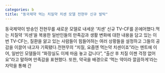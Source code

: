 ```yaml
---
categories: b
title: "동국제약 먹는 치질약 치센 모델 전현무 신규 발탁"
---
```

동국제약이 방송인 전현무를 새로운 모델로 내세운 ‘치센’ 신규 TV-CF를 온에어했다.먹는 치질약 ‘치센’을 복용한 일반인들의 만족감과 생활 변화에 대한 내용을 담고 있는 이번 TV-CF는, 질환을 앓고 있는 사람들이 힘들어하는 여러 상황들을 설정하고 그들의 공감을 이끌어 내고자 기획됐다.전현무의 “치질, 요즘엔 먹는약 치센이죠”라는 멘트에 이어, 일반인 모델들이 “화장실도 이제 마음 놓고 갑니다”, “출산 후 치질 이젠 걱정 없어요”라고 말하며 만족감을 표현했다. 또한, 약국을 배경으로 ‘먹는 약이라 깔끔하게’라는 자막을 통해 간